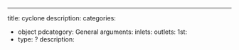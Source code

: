---
title: cyclone
description:
categories:
 - object
pdcategory: General
arguments:
inlets:
outlets:
  1st:
  - type: ?
    description:
